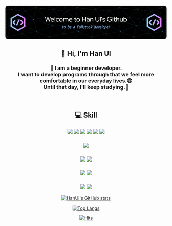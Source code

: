 <!--
**All4Comfort/All4Comfort** is a ✨ _special_ ✨ repository because its `README.md` (this file) appears on your GitHub profile.

Here are some ideas to get you started:

- 🔭 I’m currently working on ...
- 🌱 I’m currently learning ...
- 👯 I’m looking to collaborate on ...
- 🤔 I’m looking for help with ...
- 💬 Ask me about ...
- 📫 How to reach me: ...
- 😄 Pronouns: ...
- ⚡ Fun fact: ...
-->
![Header](./images/github-header-bigger.png)

<div align="center">

## 👋 Hi, I'm Han Ul 
  <h3>
    🌱 I am a beginner developer.</br>
    I want to develop programs through that we feel more comfortable in our everyday lives.😎</br>
    Until that day, I'll keep studying.🐾
  </h3>
  </br>
  

  ## 💻 Skill
  <div align="CENTER">
    <!--<h3>Languages</h3>-->
    <h3>
    <!--HTML5 로고-->
    <img src="https://img.shields.io/badge/HTML5-E34F26?style=flat-square&logo=HTML5&logoColor=white" height=20/>
    <!--css3 로고-->
    <img src="https://img.shields.io/badge/css3-1572B6?style=flat-square&logo=css3&logoColor=white" height=20/>
    <!--자바스크립트 로고-->
    <img src="https://img.shields.io/badge/javascript-F7DF1E?style=flat-square&logo=javascript&logoColor=white" height=20/>
    <!--부트스트랩 로고-->
    <img src="https://img.shields.io/badge/bootstrap-7952B3?style=flat-square&logo=bootstrap&logoColor=white" height=20/>
    <!--리액트 로고-->
    <img src="https://img.shields.io/badge/react-61DAFB?style=flat-square&logo=react&logoColor=white" height=20/>
    <!--스프링부트 로고-->
    <img src="https://img.shields.io/badge/springboot-6DB33F?style=flat-square&logo=springboot&logoColor=white" height=20/>
    </h3>
    <h3>
    <!--자바 로고-->
    <img src="https://img.shields.io/badge/Java-007396?style=flat-square&logo=java&logoColor=white" height=20>
    </h3>
    <h3>
    <!--마리아 DB 로고-->
    <img src="https://img.shields.io/badge/mariadb-003545?style=flat-square&logo=mariadb&logoColor=white" height=20/>
    <!--마이SQL 로고-->
    <img src="https://img.shields.io/badge/mysql-4479A1?style=flat-square&logo=mysql&logoColor=white" height=20/>
    </h3>
    <!--<h3>Tool</h3>-->
    <h3>
    <!--이클립스 로고-->
    <img src="https://img.shields.io/badge/eclipseide-2C2255?style=flat-square&logo=eclipseide&logoColor=white" height=20/>
    <!--VS코드 로고-->
    <img src="https://img.shields.io/badge/visualstudiocode-007ACC?style=flat-square&logo=visualstudiocode&logoColor=white" height=20/></h3>
    <!--<h3>형상 관리</h3>-->
    <h3>
    <!--깃 로고-->
    <img src="https://img.shields.io/badge/git-F05032?style=flat-square&logo=git&logoColor=white" height=20/>
    <!--깃허브 로고-->
    <img src="https://img.shields.io/badge/github-181717?style=flat-square&logo=github&logoColor=white" height=20/></h3>
    </hr>
  </div>

[![HanUl's GitHub stats](https://github-readme-stats.vercel.app/api?username=All4Comfort&show_icons=true&include_all_commits=true&bg_color=000000&text_color=FFFFFF&title_color=85D3FF&icon_color=E484FC)](https://github.com/All4Comfort/github-readme-stats)


[![Top Langs](https://github-readme-stats.vercel.app/api/top-langs/?username=All4Comfort&layout=compact&exclude_repo=All4Comfort,desktop-tutorial&bg_color=000000&text_color=FFFFFF&title_color=85D3FF&icon_color=E484FC)](https://github.com/All4Comfort/github-readme-stats)


<!--[![Top Langs](https://github-readme-stats.vercel.app/api/top-langs/?username=All4Comfort&exclude_repo=All4Comfort,desktop-tutorial&theme=shadow_red)](https://github.com/All4Comfort/github-readme-stats)-->

<!--
[![Readme Card](https://github-readme-stats.vercel.app/api/pin/?username=All4Comfort&repo=FestivalBoard&theme=shadow_red)](https://github.com/All4Comfort/FestivalBoard)
[![Readme Card](https://github-readme-stats.vercel.app/api/pin/?username=All4Comfort&repo=LibraryManagement&theme=shadow_red)](https://github.com/All4Comfort/LibraryManagement)
-->

<!--방문자 수 배지-->
[![Hits](https://hits.seeyoufarm.com/api/count/incr/badge.svg?url=https%3A%2F%2Fgithub.com%2Fgjbae1212%2Fhit-counter&count_bg=%23040404&title_bg=%2345A4C0&icon=&icon_color=%23E7E7E7&title=hits&edge_flat=false)](https://hits.seeyoufarm.com)
</div>